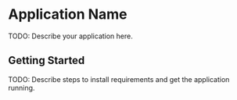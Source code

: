 # Application Name

TODO: Describe your application here.

## Getting Started

TODO: Describe steps to install requirements and get the application running.
